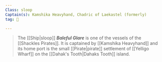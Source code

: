 ```yaml
---
Class: sloop
Captain(s): Kamshika Heavyhand, Chadric of Laekastel (formerly)
tag: 🚢

---
```


> The [[Ship|sloop]] ***Baleful Glare*** is one of the vessels of the [[Shackles Pirates]]. It is captained by [[Kamshika Heavyhand]] and its home port is the small [[Pirate|pirate]] settlement of [[Yelligo Wharf]] on the [[Dahak's Tooth|Dahaks Tooth]] island.







